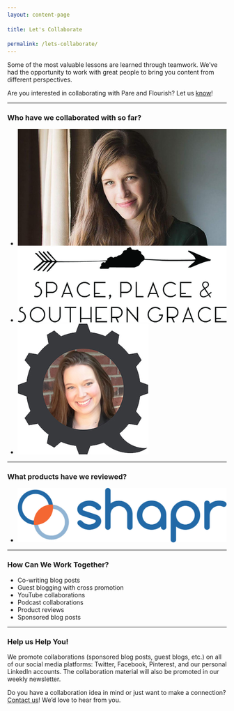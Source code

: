 ```yaml
---
layout: content-page

title: Let's Collaborate

permalink: /lets-collaborate/
---
```


<p>Some of the most valuable lessons are learned through teamwork. We’ve had the opportunity to work with great people to bring you content from different perspectives. </p>

Are you interested in collaborating with Pare and Flourish? Let us <a href="mailto:{{site.email}}">know</a>!

<hr class="secondary">

### Who have we collaborated with so far?

<ul class="collaborateList">
	<li>
		<a href="/blog/interview-tips-from-an-introvert/">
			<img class="img-responsive img-fluid" src="/assets/images/other/collaborate/saxon.jpg" alt="Saxon" title="Saxon">
		</a>
	</li>
	<li>
		<a href="/blog/your-questions-about-workplace-holidays-answered/">
			<img class="img-responsive img-fluid" src="/assets/images/other/collaborate/spacePlaceAndSouthernGrace.jpg" alt="Space, Place, & Southern Grace" title="Space, Place, & Southern Grace">
		</a>
	</li>
	<li>
		<a href="/blog/stop-consuming-learn-by-doing/">
			<img class="img-responsive img-fluid" src="/assets/images/other/collaborate/ashNorton.jpg" alt="Ash Norton" title="Ash Norton">
		</a>
	</li>
</ul>

<hr class="secondary">

### What products have we reviewed?

<ul class="collaborateList">
	<li>
		<a href="/blog/why-you-should-be-using-the-shapr-networking-app/">
			<img class="img-responsive img-fluid" src="/assets/images/other/collaborate/shapr.jpg" alt="shapr" title="shapr">
		</a>
	</li>
</ul>

<hr class="secondary">

### How Can We Work Together?

<ul>
	<li>Co-writing blog posts</li>
	<li>Guest blogging with cross promotion</li>
	<li>YouTube collaborations</li>
	<li>Podcast collaborations</li>
	<li>Product reviews </li>
	<li>Sponsored blog posts</li>
</ul>

<hr class="secondary">

### Help us Help You!

We promote collaborations (sponsored blog posts, guest blogs, etc.) on all of our social media platforms: Twitter, Facebook, Pinterest, and our personal LinkedIn accounts. The collaboration material will also be promoted in our weekly newsletter. 

Do you have a collaboration idea in mind or just want to make a connection? <a href="mailto:{{site.email}}">Contact us</a>! We’d love to hear from you. 